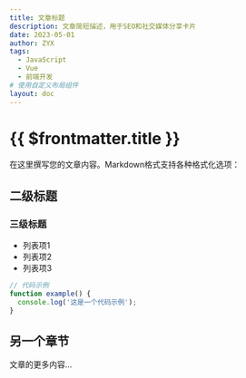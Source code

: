 ```yaml
---
title: 文章标题
description: 文章简短描述，用于SEO和社交媒体分享卡片
date: 2023-05-01
author: ZYX
tags:
  - JavaScript
  - Vue
  - 前端开发
# 使用自定义布局组件
layout: doc
---
```


<BlogArticleLayout>

# {{ $frontmatter.title }}

<!-- 这里是文章正文内容 -->
在这里撰写您的文章内容。Markdown格式支持各种格式化选项：

## 二级标题

### 三级标题

- 列表项1
- 列表项2
- 列表项3

```js
// 代码示例
function example() {
  console.log('这是一个代码示例');
}
```

## 另一个章节

文章的更多内容...

<ArticleFooter />

</BlogArticleLayout>

<script setup>
// 这里可以添加特定于文章的自定义逻辑
</script>

<style>
/* 这里可以添加特定于文章的样式 */
</style> 